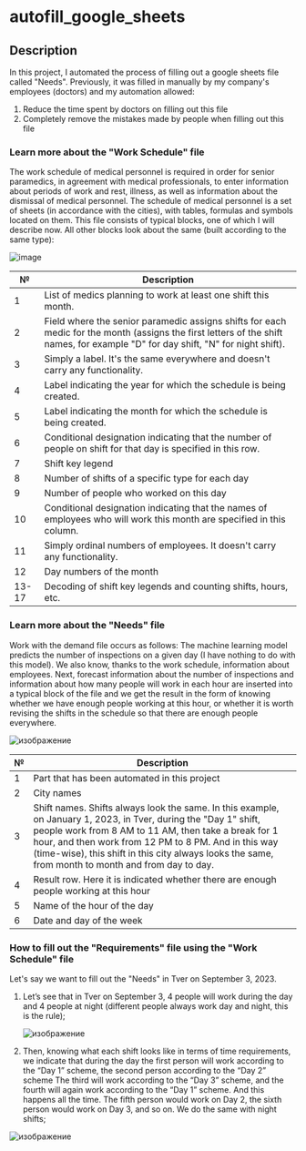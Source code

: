 # autofill_google_sheets
## Description
In this project, I automated the process of filling out a google sheets file called "Needs". Previously, it was filled in manually by my company's employees (doctors) and my automation allowed:
1. Reduce the time spent by doctors on filling out this file
2. Completely remove the mistakes made by people when filling out this file
### Learn more about the "Work Schedule" file
The work schedule of medical personnel is required in order for senior paramedics, in agreement with medical professionals, to enter information about periods of work and rest, illness, as well as information about the dismissal of medical personnel. The schedule of medical personnel is a set of sheets (in accordance with the cities), with tables, formulas and symbols located on them.
This file consists of typical blocks, one of which I will describe now. All other blocks look about the same (built according to the same type):

![image](https://github.com/CompilerCaster/autofill_google_sheets/assets/128957307/1decaf24-06a2-4e28-b7a5-45e94b3ec085)

| №  | Description                      |
|----|-----------------------------------------|
| 1  | List of medics planning to work at least one shift this month. |
| 2  | Field where the senior paramedic assigns shifts for each medic for the month (assigns the first letters of the shift names, for example "D" for day shift, "N" for night shift). |
| 3  | Simply a label. It's the same everywhere and doesn't carry any functionality. |
| 4  | Label indicating the year for which the schedule is being created. |
| 5  | Label indicating the month for which the schedule is being created. |
| 6  | Conditional designation indicating that the number of people on shift for that day is specified in this row. |
| 7  | Shift key legend |
| 8  | Number of shifts of a specific type for each day |
| 9  | Number of people who worked on this day |
| 10 | Conditional designation indicating that the names of employees who will work this month are specified in this column. |
| 11 | Simply ordinal numbers of employees. It doesn't carry any functionality. |
| 12 | Day numbers of the month |
| 13-17 | Decoding of shift key legends and counting shifts, hours, etc. |

### Learn more about the "Needs" file

Work with the demand file occurs as follows: The machine learning model predicts the number of inspections on a given day (I have nothing to do with this model). We also know, thanks to the work schedule, information about employees. Next, forecast information about the number of inspections and information about how many people will work in each hour are inserted into a typical block of the file and we get the result in the form of knowing whether we have enough people working at this hour, or whether it is worth revising the shifts in the schedule so that there are enough people everywhere.

![изображение](https://github.com/CompilerCaster/autofill_google_sheets/assets/128957307/5ac4cd13-d344-4310-9db1-ab9174edeb8e)

| №  | Description                                          |
|----|--------------------------------------------------------------|
| 1  | Part that has been automated in this project                 |
| 2  | City names                                                    |
| 3  | Shift names. Shifts always look the same. In this example, on January 1, 2023, in Tver, during the "Day 1" shift, people work from 8 AM to 11 AM, then take a break for 1 hour, and then work from 12 PM to 8 PM. And in this way (time-wise), this shift in this city always looks the same, from month to month and from day to day. |
| 4  | Result row. Here it is indicated whether there are enough people working at this hour |
| 5  | Name of the hour of the day                                   |
| 6  | Date and day of the week                                      |

### How to fill out the "Requirements" file using the "Work Schedule" file
Let's say we want to fill out the "Needs" in Tver on September 3, 2023.
1. Let’s see that in Tver on September 3, 4 people will work during the day and 4 people at night (different people always work day and night, this is the rule);

   ![изображение](https://github.com/CompilerCaster/autofill_google_sheets/assets/128957307/63af7f70-be95-4f92-8ebb-a1255cbba23b)

3. Then, knowing what each shift looks like in terms of time requirements, we indicate that during the day the first person will work according to the “Day 1” scheme, the second person according to the “Day 2” scheme
The third will work according to the “Day 3” scheme, and the fourth will again work according to the “Day 1” scheme. And this happens all the time. The fifth person would work on Day 2, the sixth person would work on Day 3, and so on. We do the same with night shifts;

![изображение](https://github.com/CompilerCaster/autofill_google_sheets/assets/128957307/e80028c9-4a5e-4b96-ad88-66352d083857)







